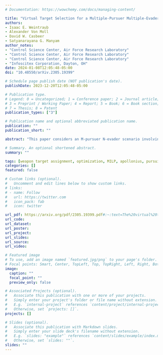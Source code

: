 ```yaml
---
# Documentation: https://wowchemy.com/docs/managing-content/

title: "Virtual Target Selection for a Multiple-Pursuer Multiple-Evader Scenario"
authors: 
- Isaac E. Weintraub
- Alexander Von Moll
- David W. Casbeer
- Satyanarayana G. Manyam
author_notes:
- "Control Science Center, Air Force Research Laboratory"
- "Control Science Center, Air Force Research Laboratory"
- "Control Science Center, Air Force Research Laboratory"
- "Infoscitex Corporation, Dayton, OH"
date: 2024-01-08T12:05:48-05:00
doi: "10.48550/arXiv.2305.19399"

# Schedule page publish date (NOT publication's date).
publishDate: 2023-12-20T12:05:48-05:00

# Publication type.
# Legend: 0 = Uncategorized; 1 = Conference paper; 2 = Journal article;
# 3 = Preprint / Working Paper; 4 = Report; 5 = Book; 6 = Book section;
# 7 = Thesis; 8 = Patent
publication_types: ["3"]

# Publication name and optional abbreviated publication name.
publication: ""
publication_short: ""

abstract: "This paper considers an M-pursuer N-evader scenario involving virtual targets. The virtual targets serve as an intermediary target for the pursuers, allowing the pursuers to delay their final assignment to the evaders. However, upon reaching the virtual target, the pursuers must decide which evader to capture. It is assumed that there are more pursuers than evaders and that the pursuers are faster than the evaders. The objective is two-part: first, assign each pursuer to virtual target and evader such that the the pursuer team's energy is minimized, and second, choose the the virtual targets' locations for this minimization problem. The approach taken is to consider the Apollonius geometry between each pursuer's virtual target location and each evader. Using the constructed Apollonius circles, the pursuer's travel distance and maneuver at a virtual target are obtained. These metrics serve as a gauge for the total energy required to capture a particular evader and are used to solve the joint virtual target selection and pursuer-evader assignment problem. This paper provides a mathematical definition of this problem, the solution approach taken, and an example."

# Summary. An optional shortened abstract.
summary: ""

tags: [weapon target assignment, optimization, MILP, apollonius, pursuit-evasion]
categories: []
featured: false

# Custom links (optional).
#   Uncomment and edit lines below to show custom links.
# links:
# - name: Follow
#   url: https://twitter.com
#   icon_pack: fab
#   icon: twitter

url_pdf: https://arxiv.org/pdf/2305.19399.pdf#:~:text=The%20virtual%20targets%20serve%20as,decide%20which%20evader%20to%20capture.
url_code:
url_dataset:
url_poster:
url_project:
url_slides:
url_source:
url_video:

# Featured image
# To use, add an image named `featured.jpg/png` to your page's folder. 
# Focal points: Smart, Center, TopLeft, Top, TopRight, Left, Right, BottomLeft, Bottom, BottomRight.
image:
  caption: ""
  focal_point: ""
  preview_only: false

# Associated Projects (optional).
#   Associate this publication with one or more of your projects.
#   Simply enter your project's folder or file name without extension.
#   E.g. `internal-project` references `content/project/internal-project/index.md`.
#   Otherwise, set `projects: []`.
projects: []

# Slides (optional).
#   Associate this publication with Markdown slides.
#   Simply enter your slide deck's filename without extension.
#   E.g. `slides: "example"` references `content/slides/example/index.md`.
#   Otherwise, set `slides: ""`.
slides: ""
---
```

